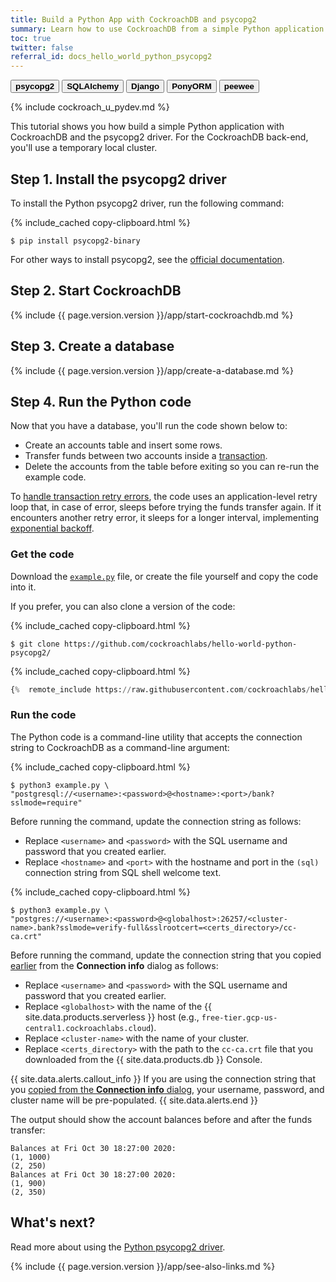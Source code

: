 ```yaml
---
title: Build a Python App with CockroachDB and psycopg2
summary: Learn how to use CockroachDB from a simple Python application with the psycopg2 driver.
toc: true
twitter: false
referral_id: docs_hello_world_python_psycopg2
---
```


<div class="filters clearfix">
    <a href="build-a-python-app-with-cockroachdb.html"><button class="filter-button page-level current"><strong>psycopg2</strong></button></a>
    <a href="build-a-python-app-with-cockroachdb-sqlalchemy.html"><button class="filter-button page-level"><strong>SQLAlchemy</strong></button></a>
    <a href="build-a-python-app-with-cockroachdb-django.html"><button class="filter-button page-level"><strong>Django</strong></button></a>
    <a href="build-a-python-app-with-cockroachdb-pony.html"><button class="filter-button page-level"><strong>PonyORM</strong></button></a>
    <a href="http://docs.peewee-orm.com/en/latest/peewee/playhouse.html#cockroach-database"><button class="filter-button page-level"><strong>peewee</strong></button></a>
</div>

{%  include cockroach_u_pydev.md %}

This tutorial shows you how build a simple Python application with CockroachDB and the psycopg2 driver. For the CockroachDB back-end, you'll use a temporary local cluster.

## Step 1. Install the psycopg2 driver

To install the Python psycopg2 driver, run the following command:

{%  include_cached copy-clipboard.html %}
~~~ shell
$ pip install psycopg2-binary
~~~

For other ways to install psycopg2, see the [official documentation](http://initd.org/psycopg/docs/install.html).

## Step 2. Start CockroachDB

{%  include {{ page.version.version }}/app/start-cockroachdb.md %}

## Step 3. Create a database

{%  include {{ page.version.version }}/app/create-a-database.md %}

## Step 4. Run the Python code

Now that you have a database, you'll run the code shown below to:

- Create an accounts table and insert some rows.
- Transfer funds between two accounts inside a [transaction](transactions.html).
- Delete the accounts from the table before exiting so you can re-run the example code.

To [handle transaction retry errors](error-handling-and-troubleshooting.html#transaction-retry-errors), the code uses an application-level retry loop that, in case of error, sleeps before trying the funds transfer again. If it encounters another retry error, it sleeps for a longer interval, implementing [exponential backoff](https://en.wikipedia.org/wiki/Exponential_backoff).

### Get the code

Download the [`example.py`](https://raw.githubusercontent.com/cockroachlabs/hello-world-python-psycopg2/master/example.py) file, or create the file yourself and copy the code into it.

If you prefer, you can also clone a version of the code:

{%  include_cached copy-clipboard.html %}
~~~ shell
$ git clone https://github.com/cockroachlabs/hello-world-python-psycopg2/
~~~

{%  include_cached copy-clipboard.html %}
~~~ python
{%  remote_include https://raw.githubusercontent.com/cockroachlabs/hello-world-python-psycopg2/master/example.py %}
~~~

### Run the code

The Python code is a command-line utility that accepts the connection string to CockroachDB as a command-line argument:

<section class="filter-content" markdown="1" data-scope="local">

{%  include_cached copy-clipboard.html %}
~~~ shell
$ python3 example.py \
"postgresql://<username>:<password>@<hostname>:<port>/bank?sslmode=require"
~~~

Before running the command, update the connection string as follows:

- Replace `<username>` and `<password>` with the SQL username and password that you created earlier.
- Replace `<hostname>` and `<port>` with the hostname and port in the `(sql)` connection string from SQL shell welcome text.

</section>

<section class="filter-content" markdown="1" data-scope="cockroachcloud">

{%  include_cached copy-clipboard.html %}
~~~ shell
$ python3 example.py \
"postgres://<username>:<password>@<globalhost>:26257/<cluster-name>.bank?sslmode=verify-full&sslrootcert=<certs_directory>/cc-ca.crt"
~~~

Before running the command, update the connection string that you copied [earlier](#set-up-your-cluster-connection) from the **Connection info** dialog as follows:

- Replace `<username>` and `<password>` with the SQL username and password that you created earlier.
- Replace `<globalhost>` with the name of the {{  site.data.products.serverless  }} host (e.g., `free-tier.gcp-us-central1.cockroachlabs.cloud`).
- Replace `<cluster-name>` with the name of your cluster.
- Replace `<certs_directory>` with the path to the `cc-ca.crt` file that you downloaded from the {{  site.data.products.db  }} Console.

{{ site.data.alerts.callout_info }}
If you are using the connection string that you [copied from the **Connection info** dialog](#set-up-your-cluster-connection), your username, password, and cluster name will be pre-populated.
{{ site.data.alerts.end }}

</section>

The output should show the account balances before and after the funds transfer:

~~~
Balances at Fri Oct 30 18:27:00 2020:
(1, 1000)
(2, 250)
Balances at Fri Oct 30 18:27:00 2020:
(1, 900)
(2, 350)
~~~

## What's next?

Read more about using the [Python psycopg2 driver](http://initd.org/psycopg/docs/).

{%  include {{ page.version.version }}/app/see-also-links.md %}
